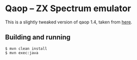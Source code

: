# Qaop – ZX Spectrum emulator

This is a slightly tweaked version of qaop 1.4, taken from [here](http://wizard.ae.krakow.pl/~jb/qaop/).

## Building and running

```
$ mvn clean install
$ mvn exec:java
```
